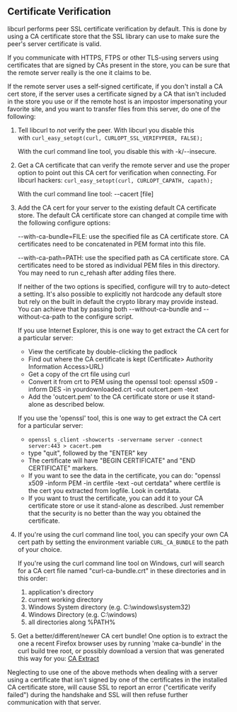 ## Certificate Verification

libcurl performs peer SSL certificate verification by default. This is done by using a CA certificate store that the SSL library can use to make sure the peer's server certificate is valid.

If you communicate with HTTPS, FTPS or other TLS-using servers using certificates that are signed by CAs present in the store, you can be sure that the remote server really is the one it claims to be.

If the remote server uses a self-signed certificate, if you don't install a CA cert store, if the server uses a certificate signed by a CA that isn't included in the store you use or if the remote host is an impostor impersonating your favorite site, and you want to transfer files from this server, do one of the following:

1.  Tell libcurl to _not_ verify the peer. With libcurl you disable this with `curl_easy_setopt(curl, CURLOPT_SSL_VERIFYPEER, FALSE);`

    With the curl command line tool, you disable this with -k/--insecure.

2.  Get a CA certificate that can verify the remote server and use the proper option to point out this CA cert for verification when connecting. For libcurl hackers: `curl_easy_setopt(curl, CURLOPT_CAPATH, capath);`

    With the curl command line tool: --cacert [file]

3.  Add the CA cert for your server to the existing default CA certificate store. The default CA certificate store can changed at compile time with the following configure options:

    --with-ca-bundle=FILE: use the specified file as CA certificate store. CA certificates need to be concatenated in PEM format into this file.

    --with-ca-path=PATH: use the specified path as CA certificate store. CA certificates need to be stored as individual PEM files in this directory. You may need to run c_rehash after adding files there.

    If neither of the two options is specified, configure will try to auto-detect a setting. It's also possible to explicitly not hardcode any default store but rely on the built in default the crypto library may provide instead. You can achieve that by passing both --without-ca-bundle and --without-ca-path to the configure script.

    If you use Internet Explorer, this is one way to get extract the CA cert for a particular server:

    *   View the certificate by double-clicking the padlock
    *   Find out where the CA certificate is kept (Certificate> Authority Information Access>URL)
    *   Get a copy of the crt file using curl
    *   Convert it from crt to PEM using the openssl tool: openssl x509 -inform DES -in yourdownloaded.crt -out outcert.pem -text
    *   Add the 'outcert.pem' to the CA certificate store or use it stand-alone as described below.

    If you use the 'openssl' tool, this is one way to get extract the CA cert for a particular server:

    *   `openssl s_client -showcerts -servername server -connect server:443 > cacert.pem`
    *   type "quit", followed by the "ENTER" key
    *   The certificate will have "BEGIN CERTIFICATE" and "END CERTIFICATE" markers.
    *   If you want to see the data in the certificate, you can do: "openssl x509 -inform PEM -in certfile -text -out certdata" where certfile is the cert you extracted from logfile. Look in certdata.
    *   If you want to trust the certificate, you can add it to your CA certificate store or use it stand-alone as described. Just remember that the security is no better than the way you obtained the certificate.
4.  If you're using the curl command line tool, you can specify your own CA cert path by setting the environment variable `CURL_CA_BUNDLE` to the path of your choice.

    If you're using the curl command line tool on Windows, curl will search for a CA cert file named "curl-ca-bundle.crt" in these directories and in this order:

    1.  application's directory
    2.  current working directory
    3.  Windows System directory (e.g. C:\windows\system32)
    4.  Windows Directory (e.g. C:\windows)
    5.  all directories along %PATH%
5.  Get a better/different/newer CA cert bundle! One option is to extract the one a recent Firefox browser uses by running 'make ca-bundle' in the curl build tree root, or possibly download a version that was generated this way for you: [CA Extract](https://curl.haxx.se/docs/caextract.html)

Neglecting to use one of the above methods when dealing with a server using a certificate that isn't signed by one of the certificates in the installed CA certificate store, will cause SSL to report an error ("certificate verify failed") during the handshake and SSL will then refuse further communication with that server.